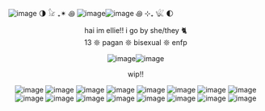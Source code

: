 ![image](https://github.com/user-attachments/assets/45f67096-02e8-47a1-a686-4fbdaa77e763)
🌗 𓃠 ₊✴︎ ꩜ ![image](https://github.com/user-attachments/assets/d79ea727-f293-46bc-8924-9e4770909fad)![image](https://github.com/user-attachments/assets/ae20268f-b5b6-4f43-963a-02604df93977) ꩜ ⊹₊ 𓆤 🌓

<div align="center"> hai im ellie!! i go by she/they 🐈

<div align="center"> 13 𖤓 pagan 𖤓 bisexual 𖤓 enfp

![image](https://github.com/user-attachments/assets/b2b62406-bfdd-49c0-ab64-372e0a37ccf0)![image](https://github.com/user-attachments/assets/1ed4f4eb-3fd3-4f11-a53c-f0d014897d17)

wip!!

![image](https://github.com/user-attachments/assets/957da8cb-6c90-4d7a-8b1d-dd573e19bb4b)
![image](https://github.com/user-attachments/assets/efc3f889-0d9d-423a-b2f3-9e63bc502f74)
![image](https://github.com/user-attachments/assets/4ea6e058-31c0-4f8d-9efa-02749c775f38)
![image](https://github.com/user-attachments/assets/ae3e70e9-07e4-4592-9aa6-fbadac965519)
![image](https://github.com/user-attachments/assets/f9c010d7-8bf3-4da7-bd69-1768d08b9321)
![image](https://github.com/user-attachments/assets/9219944c-f0f8-4b64-9f62-55ddf2ce4953)
![image](https://github.com/user-attachments/assets/b0a81519-884b-4297-9296-732960a7ac22)
![image](https://github.com/user-attachments/assets/d0aa7b48-4967-47ea-ae56-b89107846dd5)
![image](https://github.com/user-attachments/assets/da0eebf7-722f-4927-bfd2-6bc148d0b185)
![image](https://github.com/user-attachments/assets/d9f168fb-5e0e-4483-bddf-5259dafb5ea7)
![image](https://github.com/user-attachments/assets/6361247c-9b4d-457d-9b92-d585ab0500b8)
![image](https://github.com/user-attachments/assets/68bb9557-ab12-4fc9-aaa1-ce8e220a31e4)
![image](https://github.com/user-attachments/assets/a7d44a8a-91b0-43c9-ac32-39a09caa474a)
![image](https://github.com/user-attachments/assets/4c6321ba-cff0-4de1-8359-e9add93a9230)
![image](https://github.com/user-attachments/assets/d0383dec-0615-4b11-85bd-38b17d6f4453)
![image](https://github.com/user-attachments/assets/226dd2f6-3bac-42e5-9be6-a027fa17cdc5)
